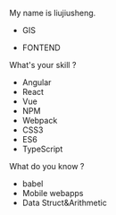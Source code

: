 My name is liujiusheng.

* GIS

* FONTEND

What's your skill ?

* Angular
* React
* Vue
* NPM
* Webpack
* CSS3
* ES6
* TypeScript

What do you know ?

* babel
* Mobile webapps
* Data Struct&Arithmetic
